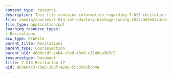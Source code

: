 ```yaml
---
content_type: resource
description: This file contains information regarding 7.013 recitation 17.
file: /media/courses/7-013-introductory-biology-spring-2013/a03e04c3c6e5163fe2a655c858cbcb4e_MIT7_013S12_Recitation_17.pdf
file_type: application/pdf
learning_resource_types:
- Recitations
ocw_type: OCWFile
parent_title: Recitations
parent_type: CourseSection
parent_uid: 48d0ccdf-e4b4-c9ed-48e6-c3149ea3b5f2
resourcetype: Document
title: 7.013 Recitation 17
uid: a03e04c3-c6e5-163f-e2a6-55c858cbcb4e
---
```

